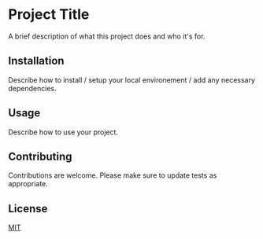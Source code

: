 # Project Title

A brief description of what this project does and who it's for.

## Installation

Describe how to install / setup your local environement / add any necessary dependencies.

## Usage

Describe how to use your project.

## Contributing

Contributions are welcome. Please make sure to update tests as appropriate.

## License

[MIT](https://choosealicense.com/licenses/mit/)